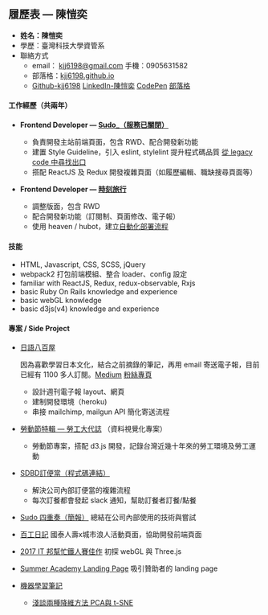 ## 履歷表 — 陳愷奕

- **姓名：陳愷奕**
- 學歷：臺灣科技大學資管系
- 聯絡方式
  - email： kjj6198@gmail.com  手機：0905631582
  - 部落格：[kjj6198.github.io](https://kjj6198.github.io)
  - [Github-kjj6198](https://github.com/kjj6198)  [LinkedIn-陳愷奕](https://www.linkedin.com/in/%E6%84%B7%E5%A5%95-%E9%99%B3-8595b1128/)  [CodePen](https://codepen.io/kjj6198/pens/popular/)  [部落格](https://kjj6198.github.io)

#### 工作經歷（共兩年）

- **Frontend Developer — [Sudo_（服務已關閉）](https://www.sudo.com.tw)**

  - 負責開發主站前端頁面，包含 RWD、配合開發新功能
  - 建置 Style Guideline，引入 eslint, stylelint 提升程式碼品質 [從 legacy code 中尋找出口](https://kjj6198.github.io/2016/06/11/legacy-code/)
  - 搭配 ReactJS 及 Redux 開發複雜頁面（如履歷編輯、職缺搜尋頁面等）

- **Frontend Developer — [時刻旅行](https://tripmoment.com.tw)**

  - 調整版面，包含 RWD
  - 配合開發新功能（訂閱制、頁面修改、電子報）
  - 使用 heaven / hubot，建立[自動化部署流程](https://kjj6198.github.io/2017/03/01/chatops/)

#### 技能

- HTML, Javascript, CSS, SCSS, jQuery
- webpack2 打包前端模組、整合 loader、config 設定
- familiar with ReactJS, Redux, redux-observable, Rxjs
- basic Ruby On Rails knowledge and experience
- basic webGL knowledge
- basic d3js(v4) knowledge and experience

#### 專案 / Side Project

- [日語八百屋](https://www.shurado.com)

  因為喜歡學習日本文化，結合之前摘錄的筆記，再用 email 寄送電子報，目前已經有 1100 多人訂閱。[Medium](https://medium.com/%E6%97%A5%E8%AA%9E%E5%85%AB%E7%99%BE%E5%B1%8B)  [粉絲專頁](https://www.facebook.com/nipponyaoya/?fref=ts)

  - 設計週刊電子報 layout、網頁
  - 建制開發環境（heroku)
  - 串接 mailchimp, mailgun API 簡化寄送流程

- [勞動節特輯 — 勞工大代誌](https://kjj6198.github.io/pround-of-labor/app/) （資料視覺化專案）

  - 勞動節專案，搭配 d3.js 開發，記錄台灣近幾十年來的勞工環境及勞工運動

- [SDBD訂便當（程式碼連結）](https://github.com/kjj6198/sudo-dbd)

  - 解決公司內部訂便當的複雜流程
  - 每次訂餐都會發起 slack 通知，幫助訂餐者訂餐/點餐

- [Sudo 四重奏（簡報）](https://www.slideshare.net/ssuser732ab9/sitcon-sudo-journey) 總結在公司內部使用的技術與嘗試

- [百工日記](https://careerdiary.citywanderer.org/) 國泰人壽x城市浪人活動頁面，協助開發前端頁面

- [2017 IT 邦幫忙鐵人賽佳作](http://ithelp.ithome.com.tw/users/20103565/ironman/1188) 初探 webGL 與 Three.js


- [Summer Academy Landing Page](http://summer-academy.sudo.com.tw/) 吸引贊助者的 landing page
- [機器學習筆記](https://github.com/kjj6198/machine-learning-note)
  - [淺談兩種降維方法 PCA與 t-SNE](https://medium.com/@Shurado/%E6%B7%BA%E8%AB%87%E5%85%A9%E7%A8%AE%E9%99%8D%E7%B6%AD%E6%96%B9%E6%B3%95-pca-%E8%88%87-t-sne-d4254916925b)